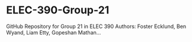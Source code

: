 # ELEC-390-Group-21

GitHub Repository for Group 21 in ELEC 390
Authors: Foster Ecklund, Ben Wyand, Liam Etty, Gopeshan Mathan...